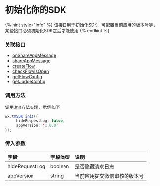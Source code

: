 # 初始化你的SDK

{% hint style="info" %}
该接口用于初始化SDK，可配置当前应用的版本号等，某些接口必须初始化SDK之后才能使用
{% endhint %}

### **关联接口**

* [onShareAppMessage](https://www.yuque.com/eqrk37/gk0pcl/ntp4sq)
* [shareAppMessage](dev-sharing/shareappmessage.md)
* [createFlow](create-ad-position/createflow.md)
* [checkFlowIsOpen](create-ad-position/get-ad-position-status.md)
* [getFlowConfig](create-ad-position/get-ad-position-config.md)
* [getJudgeConfig](function-switch.md)

### **调用方法**

调用[.init](init.md)方法实现，示例如下

```java
wx.tmSDK.init({
     hideRequestLog: false,
     appVersion: '1.0.0'
});
```

### **传入参数**

| 字段 | 字段类型 | 说明 |
| :--- | :--- | :--- |
| hideRequestLog | boolean | 是否隐藏请求日志 |
| appVersion | string | 当前应用提交微信审核的版本号 |

